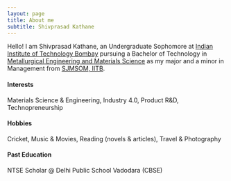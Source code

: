 ```yaml
---
layout: page
title: About me
subtitle: Shivprasad Kathane
---
```


Hello! I am Shivprasad Kathane, an Undergraduate Sophomore at [Indian Institute of Technology Bombay](http://www.iitb.ac.in) pursuing a Bachelor of Technology in [Metallurgical Engineering and Materials Science](http://www.iitb.ac.in/mems/en) as my major and a minor in Management from [SJMSOM, IITB](http://www.som.iitb.ac.in/).

#### Interests
Materials Science & Engineering, Industry 4.0, Product R&D, Technopreneurship

#### Hobbies
Cricket, Music & Movies, Reading (novels & articles), Travel & Photography

#### Past Education
NTSE Scholar @ Delhi Public School Vadodara (CBSE)
